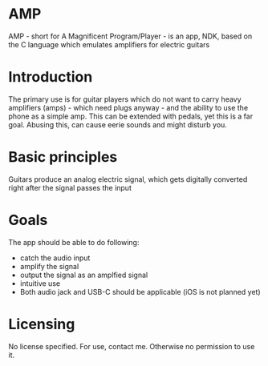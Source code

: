 # AMP
AMP - short for A Magnificent Program/Player - is an app, NDK, based on the C language which emulates amplifiers for electric guitars

# Introduction
The primary use is for guitar players which do not want to carry heavy amplifiers (amps) - which need plugs anyway - and the ability to use the phone as a simple amp.
This can be extended with pedals, yet this is a far goal.
Abusing this, can cause eerie sounds and might disturb you. 

# Basic principles
Guitars produce an analog electric signal, which gets digitally converted right after the signal passes the input

# Goals
The app should be able to do following:
- catch the audio input
- amplify the signal
- output the signal as an amplfied signal
- intuitive use
- Both audio jack and USB-C should be applicable (iOS is not planned yet)

# Licensing
No license specified. For use, contact me. Otherwise no permission to use it.
